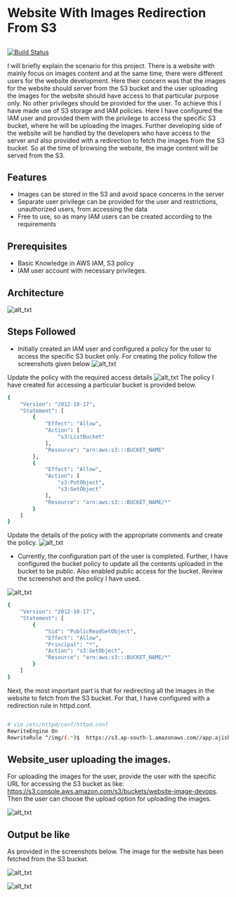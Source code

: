 # Website With Images Redirection From S3
## 
[![Build Status](https://travis-ci.org/joemccann/dillinger.svg?branch=master)](https://travis-ci.org/joemccann/dillinger)

I will briefly explain the scenario for this project. There is a website with mainly focus on images content and at the same time, there were different users for the website development. Here their concern was that the images for the website should server from the S3 bucket and the user uploading the images for the website should have access to that particular purpose only. No other privileges should be provided for the user. To achieve this I have made use of S3 storage and IAM policies.
    Here I have configured the IAM user and provided them with the privilege to access the specific S3 bucket, where he will be uploading the images. Further developing side of the website will be handled by the developers who have access to the server and also provided with a redirection to fetch the images from the S3 bucket. So at the time of browsing the website, the image content will be served from the S3.
    

## Features

- Images can be stored in the S3 and avoid space concerns in the server
- Separate user privilege can be provided for the user and  restrictions, unauthorized users, from accessing the data
- Free to use, so as many IAM users can be created according to the requirements

## Prerequisites
- Basic Knowledge in AWS IAM, S3 policy
- IAM user account with necessary privileges.

## Architecture

![
alt_txt
](https://i.ibb.co/JKLxz8W/Untitled-Diagram-1.jpg)


## Steps Followed

- Initially created an IAM user and configured a policy for the user to access the specific S3 bucket only. For creating the policy follow the screenshots given below
![
alt_txt
](https://i.ibb.co/Vmq7303/policy-1.png)

Update the policy with the required access details
![
alt_txt
](https://i.ibb.co/PxYYFm5/org-policy-2.png)
The policy I have created for accessing a particular bucket is provided below.
```sh
{
    "Version": "2012-10-17",
    "Statement": [
        {
            "Effect": "Allow",
            "Action": [
                "s3:ListBucket"
            ],
            "Resource": "arn:aws:s3:::BUCKET_NAME"
        },
        {
            "Effect": "Allow",
            "Action": [
                "s3:PutObject",
                "s3:GetObject"
            ],
            "Resource": "arn:aws:s3:::BUCKET_NAME/*"
        }
    ]
}
```
Update the details of the policy with the appropriate comments and create the policy.
![
alt_txt
](https://i.ibb.co/f4p9rzt/Screenshot-5.png)
-  Currently, the configuration part of the user is completed. Further, I have configured the bucket policy to update all the contents uploaded in the bucket to be public. Also enabled public access for the bucket. Review the screenshot and the policy I have used.

![
alt_txt
](https://i.ibb.co/RYDTcmX/Screenshot-3.png)
```sh
{
    "Version": "2012-10-17",
    "Statement": [
        {
            "Sid": "PublicReadGetObject",
            "Effect": "Allow",
            "Principal": "*",
            "Action": "s3:GetObject",
            "Resource": "arn:aws:s3:::BUCKET_NAME/*"
        }
    ]
}
```
Next, the most important part is that for redirecting all the images in the website to fetch from the S3 bucket. For that, I have configured with a redirection rule in httpd.conf.

```sh

# vim /etc/httpd/conf/httpd.conf
RewriteEngine On
RewriteRule ^/img/(.*)$  https://s3.ap-south-1.amazonaws.com//app.ajishantony.tech/$1 [L]
```

## Website_user uploading the images. 

For uploading the images for the user, provide the user with the specific URL for accessing the S3 bucket as like: https://s3.console.aws.amazon.com/s3/buckets/website-image-devops. Then the user can choose the upload option for uploading the images.

![
alt_txt
](https://i.ibb.co/w4jMM4z/Screenshot-9.png)




## Output be like

As provided in the screenshots below. The image for the website has been fetched from the S3 bucket. 

![
alt_txt
](https://i.ibb.co/vw3G0MC/Screenshot-1.png)

![
alt_txt
](https://i.ibb.co/FBFQRrG/Screenshot-2.png)
